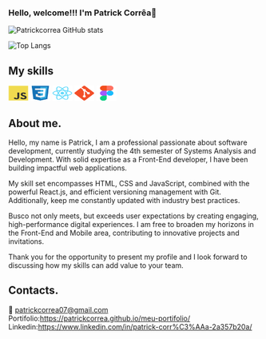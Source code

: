 ### Hello, welcome!!! I'm Patrick Corrêa👋

![Patrickcorrea GitHub stats](https://github-readme-stats.vercel.app/api?username=patrickcorrea&show_icons=true&theme=neon)

![Top Langs](https://github-readme-stats.vercel.app/api/top-langs/?username=patrickcorrea&layout=compact&theme=neon)

## My skills

<div style="display: inline_block>
 
 <br/>
 
  <img height="30" width="40" src= https://raw.githubusercontent.com/devicons/devicon/master/icons/html5/html5-original.svg>
  <img height="30" width="40" src= https://raw.githubusercontent.com/devicons/devicon/master/icons/javascript/javascript-original.svg>
  <img height="30" width="40" src= https://raw.githubusercontent.com/devicons/devicon/master/icons/css3/css3-original.svg>
  <img height="30" width="40" src= https://raw.githubusercontent.com/devicons/devicon/master/icons/react/react-original.svg>
  <img height="30" width="40" src= https://raw.githubusercontent.com/devicons/devicon/master/icons/git/git-original.svg>
  <img height="30" width="40" src= https://raw.githubusercontent.com/devicons/devicon/master/icons/figma/figma-original.svg
  ![Figma](https://img.shields.io/badge/figma-%23F24E1E.svg?style=for-the-badge&logo=figma&logoColor=white)
  
</div> 

<br/>
 
 ## About me.
 
<p> Hello, my name is Patrick, I am a professional passionate about software development, currently studying the 4th semester of Systems Analysis and Development. With solid expertise as a Front-End developer, I have been building impactful web applications.

My skill set encompasses HTML, CSS and JavaScript, combined with the powerful React.js, and efficient versioning management with Git. Additionally, keep me constantly updated with industry best practices.

Busco not only meets, but exceeds user expectations by creating engaging, high-performance digital experiences. I am free to broaden my horizons in the Front-End and Mobile area, contributing to innovative projects and invitations.

Thank you for the opportunity to present my profile and I look forward to discussing how my skills can add value to your team. <p/>
 
## Contacts.

📧 patrickcorrea07@gmail.com <br/>
Portifolio:https://patrickcorrea.github.io/meu-portifolio/ <br/>
Linkedin:https://www.linkedin.com/in/patrick-corr%C3%AAa-2a357b20a/
